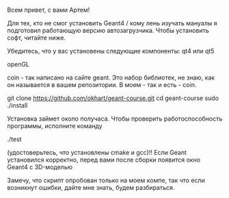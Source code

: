 Всем привет, с вами Артем!

Для тех, кто не смог установить Geant4 / кому лень изучать мануалы я подготовил работающую версию автозагрузчика. Чтобы
установить софт, читайте ниже.

Убедитесь, что у вас установены следующие компоненты:
qt4 или qt5 

openGL

coin - так написано на сайте geant. Это набор библиотек, не знаю, как он называется в вашем репозитории. В моем - так и есть - coin.


git clone https://github.com/okhart/geant-course.git
cd geant-course
sudo ./install

Установка займет около получаса.
Чтобы проверить работоспособность программы, исполните команду

./test

(удостоверьтесь, что установлены cmake и gcc)!!
Если Geant установился корректно, перед вами после сборки появится окно Geant4 с 3D-моделью

Замечу, что скрипт опробован только на моем компе, так что если возникнут ошибки, дайте мне знать, будем разбираться.
